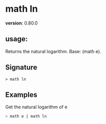# math ln

**version**: 0.80.0

## **usage**:

Returns the natural logarithm. Base: (math e).

## Signature

`> math ln `

## Examples

Get the natural logarithm of e

```bash
> math e | math ln
```
